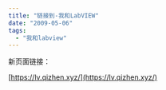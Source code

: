 ```yaml
---
title: "链接到-我和LabVIEW"
date: "2009-05-06"
tags: 
  - "我和labview"
---
```


新页面链接：

[https://lv.qizhen.xyz/](https://lv.qizhen.xyz/)
